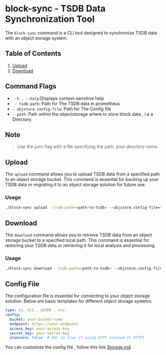 # block-sync - TSDB Data Synchronization Tool

The `block-sync` command is a CLI tool designed to synchronize TSDB data with an object storage system. 

## Table of Contents

1. [Upload](#upload)
2. [Download](#download)

## Command Flags

- ``` -h , --help```:Displays context-sensitive help 
- ``` - tsdb-path```: Path for The TSDB data in prometheus
- ```- objstore.config-file```: Path for The Config file
- ```- path```: Path within the objectstorage where to store block data , i.e a Directory.
## Note  
> Use the `path` flag with a file specifying the path: *your directory name*.

## Upload

The `upload` command allows you to upload TSDB data from a specified path to an object storage bucket. This command is essential for backing up your TSDB data or migrating it to an object storage solution for future use.

### Usage

```bash
./block-sync upload --tsdb-path=<path-to-tsdb> --objstore.config-file=<path-to-config> --path=<path-to-bucket-config-file>


```
## Download

The `download` command allows you to retrieve TSDB data from an object storage bucket to a specified local path. This command is essential for restoring your TSDB data or retrieving it for local analysis and processing.

### Usage

```bash
./block-sync download --tsdb-path=<path-to-tsdb> --objstore.config-file=<path-to-config> --path=<path-to-bucket-config-file>
```
## Config File

The configuration file is essential for connecting to your object storage solution. Below are basic templates for different object storage systems.

```yaml
type: s3, GCS , AZURE , etc.
config:
  bucket: your-bucket-name
  endpoint: https://your-endpoint
  access_key: your-access-key
  secret_key: your-secret-key
  insecure: false  # Set to true if using HTTP instead of HTTPS
```
You can customize the config file ,  follow this link [Storage.md](https://thanos.io/tip/thanos/storage.md/)

